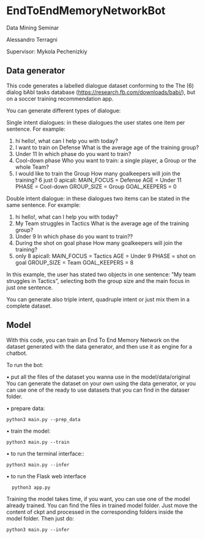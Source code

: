 # EndToEndMemoryNetworkBot

Data Mining Seminar

Alessandro Terragni

Supervisor: Mykola Pechenizkiy

## Data generator
This code generates a labelled dialogue dataset conforming to the The (6) dialog bAbI tasks database (https://research.fb.com/downloads/babi/), but on a soccer training recommendation app.

You can generate different types of dialogue:

Single intent dialogues: in these dialogues the user states one item per sentence. For example:
1. hi        hello!, what can I help you with today?
2. I want to train on Defense        What is the average age of the training group?
3. Under 11       In which phase do you want to train?
4. Cool-down phase            Who you want to train: a single player, a Group or the whole Team?
5. I would like to train the Group    How many goalkeepers will join the training?
    6 just 0    apicall:  MAIN_FOCUS = Defense  AGE = Under 11
    PHASE = Cool-down  GROUP_SIZE = Group GOAL_KEEPERS = 0

Double intent dialogue: in these dialogues two items can be stated in the same sentence. For example:
1. hi    hello!, what can I help you with today?
2. My Team struggles in Tactics   What is the average age of the training group?
3. Under 9    In which phase do you want to train??
4. During the shot on goal phase   How many goalkeepers will join the training?
5. only 8    apicall:  MAIN_FOCUS = Tactics  AGE = Under 9
    PHASE = shot on goal  GROUP_SIZE = Team GOAL_KEEPERS = 8
 
In this example, the user has stated two objects in one sentence: ”My team struggles in Tactics”, selecting both the group size and the main focus in just one sentence.

You can generate also triple intent, quadruple intent or just mix them in a complete dataset.


## Model
With this code, you can train an End To End Memory Network on the dataset generated with the data generator, and then use it as engine for a chatbot.

To run the bot:

• put all the files of the dataset you wanna use in the model/data/original 
You can generate the dataset on your own using the data generator, or you can use one of the ready to use datasets that you can find in the dataser folder.

• prepare data: 
    
    python3 main.py --prep_data

• train the model:

    python3 main.py --train

• to run the terminal interface::

    python3 main.py --infer 
      
 • to run the Flask web interface
     
      python3 app.py                      

 
Training the model takes time, if you want, you can use one of the model already trained. 
You can find the files in trained model folder.
Just move the content of ckpt and processed in the corresponding folders inside the model folder.
Then just do:

    python3 main.py --infer


